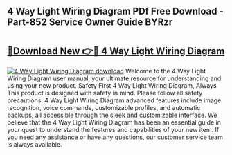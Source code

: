 ## 4 Way Light Wiring Diagram PDf Free Download - Part-852 Service Owner Guide BYRzr

# <h2><a href="http://dfum5n.blite.top/?on=4+Way+Light+Wiring+Diagram">🔗Download New 👉🔴 4 Way Light Wiring Diagram</a></h2>

[![4 Way Light Wiring Diagram download](https://i.imgur.com/lujVjoI.png)](http://dfum5n.blite.top/?on=4+Way+Light+Wiring+Diagram)
Welcome to the 4 Way Light Wiring Diagram user manual, your ultimate resource for understanding and using your new product. Safety First 4 Way Light Wiring Diagram, Always This product is designed with safety in mind. Please follow all safety precautions. 4 Way Light Wiring Diagram advanced features include image recognition, voice commands, customizable profiles, and automatic backups, all accessible through the sleek and customizable interface. We believe that the 4 Way Light Wiring Diagram has been an essential guide in your quest to understand the features and capabilities of your new item. If you need any assistance or have any questions, our customer service team is always available.
